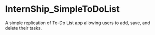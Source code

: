 # InternShip_SimpleToDoList 

A simple replication of To-Do List app allowing users to add, save, and delete their tasks.
